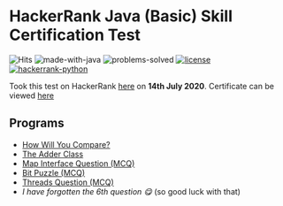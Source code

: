 # HackerRank Java (Basic) Skill Certification Test 

![Hits](https://hits.seeyoufarm.com/api/count/incr/badge.svg?url=https://github.com/anishLearnsToCode/hackerrank-java-basic-skill-test)
![made-with-java](https://img.shields.io/badge/Made%20with-Java-1f425f.svg)
![problems-solved](https://img.shields.io/badge/Problems%20Solved-6/6-1abc9c.svg)
[![license](https://img.shields.io/badge/LICENSE-MIT-<COLOR>.svg)](LICENSE)
[![hackerrank-python](https://img.shields.io/badge/hackerrank%20certification-python-1f72ff.svg)](https://github.com/anishLearnsToCode/hackerrank-python-basic-skill-test)

Took this test on HackerRank [here](https://www.hackerrank.com/skills-verification) 
on __14th July 2020__. 
Certificate can be viewed [here](https://www.hackerrank.com/certificates/e7bb326e632c)

## Programs 
- [How Will You Compare?](src/HowWillYouCompare.java)
- [The Adder Class](src/TheAdderClass.java)
- [Map Interface Question (MCQ)](map-interface-question.md)
- [Bit Puzzle (MCQ)](bit-puzzle.md)
- [Threads Question (MCQ)](test-thread.md)
- _I have forgotten the 6th question 😋_ (so good luck with that)
